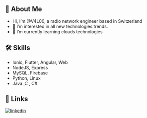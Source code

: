 ## 👋 About Me
- Hi, I’m @V4L00, a radio network engineer based in Switzerland
- 👀 I’m interested in all new technologies trends.
- 🌱 I’m currently learning clouds technologies

## 🛠 Skills
- Ionic, Flutter, Angular, Web 
- NodeJS, Express
- MySQL, Firebase
- Python, Linux
- Java ,C , C#

## 🔗 Links
[![linkedin](https://img.shields.io/badge/linkedin-0A66C2?style=for-the-badge&logo=linkedin&logoColor=white)](https://www.linkedin.com/in/valentin-pharisa)

<!---
V4L00/V4L00 is a ✨ special ✨ repository because its `README.md` (this file) appears on your GitHub profile.
You can click the Preview link to take a look at your changes.
--->
